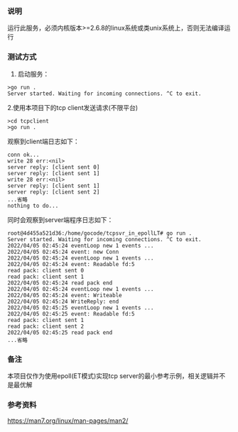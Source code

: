
### 说明
运行此服务，必须内核版本>=2.6.8的linux系统或类unix系统上，否则无法编译运行

### 测试方式
1. 启动服务：
```
>go run .
Server started. Waiting for incoming connections. ^C to exit.
```

2.使用本项目下的tcp client发送请求(不限平台)
```
>cd tcpclient
>go run .
```

观察到client端日志如下：
```
conn ok...
write 28 err:<nil>
server reply: [client sent 0]
server reply: [client sent 1]
write 28 err:<nil>
server reply: [client sent 1]
server reply: [client sent 2]
...省略
nothing to do...
```

同时会观察到server端程序日志如下：
```
root@4d455a521d36:/home/gocode/tcpsvr_in_epollLT# go run .
Server started. Waiting for incoming connections. ^C to exit.
2022/04/05 02:45:24 eventLoop new 1 events ...
2022/04/05 02:45:24 event: new Conn
2022/04/05 02:45:24 eventLoop new 1 events ...
2022/04/05 02:45:24 event: Readable fd:5
read pack: client sent 0
read pack: client sent 1
2022/04/05 02:45:24 read pack end
2022/04/05 02:45:24 eventLoop new 1 events ...
2022/04/05 02:45:24 event: Writeable
2022/04/05 02:45:24 WriteReply: end
2022/04/05 02:45:25 eventLoop new 1 events ...
2022/04/05 02:45:25 event: Readable fd:5
read pack: client sent 1
read pack: client sent 2
2022/04/05 02:45:25 read pack end
...省略
```

### 备注
本项目仅作为使用epoll(ET模式)实现tcp server的最小参考示例，相关逻辑并不是最优解

### 参考资料
https://man7.org/linux/man-pages/man2/